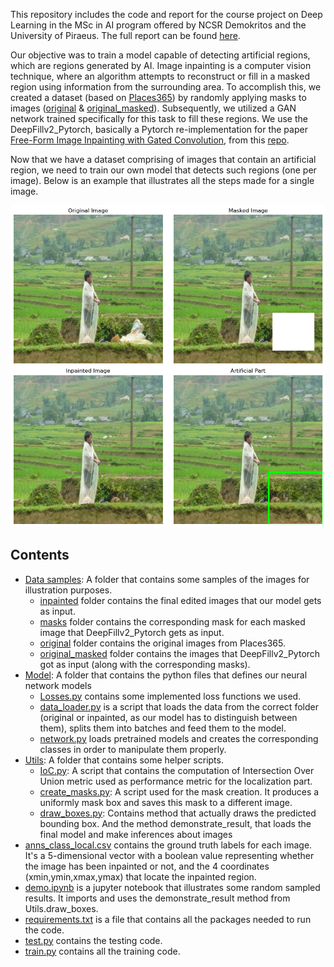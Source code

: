 This repository includes the code and report for the course project on Deep Learning in the MSc in AI program offered by NCSR Demokritos and the University of Piraeus. The full report can be found [here](Classification___Localization_of_Inpainted_Regions.pdf).

Our objective was to train a model capable of detecting artificial regions, which are regions generated by AI. Image inpainting is a computer vision technique, where an algorithm attempts to reconstruct or fill in a masked region using information from the surrounding area. To accomplish this, we created a dataset (based on [Places365](http://places2.csail.mit.edu/download.html)) by randomly applying masks to images ([original](Data%20Samples/original/) & [original_masked](Data%20Samples/original_masked/)). Subsequently, we utilized a GAN network trained specifically for this task to fill these regions. We use the DeepFillv2_Pytorch, basically a Pytorch re-implementation for the paper [Free-Form Image Inpainting with Gated Convolution](https://arxiv.org/abs/1806.03589), from this [repo](https://github.com/csqiangwen/DeepFillv2_Pytorch#readme). <br>

Now that we have a dataset comprising of images that contain an artificial region, we need to train our own model that detects such regions (one per image). Below is an example that illustrates all the steps made for a single image. 

![Full process](Data%20Samples/full.png)

## Contents

- [Data samples](Data%20Samples): A folder that contains some samples of the images for illustration purposes.
   - [inpainted](Data%20Samples/inpainted/) folder contains the final edited images that our model gets as input.
   - [masks](Data%20Samples/masks/) folder contains the corresponding mask for each masked image that DeepFillv2_Pytorch gets as input.
   - [original](Data%20Samples/original/) folder contains the original images from Places365.
   - [original_masked](Data%20Samples/original_masked/) folder contains the images that DeepFillv2_Pytorch got as input (along with the corresponding masks).
- [Model](Model): A folder that contains the python files that defines our neural network models
   - [Losses.py](Model/Losses.py) contains some implemented loss functions we used.
   - [data_loader.py](Model/data_loader.py) is a script that loads the data from the correct folder (original or inpainted, as our model has to distinguish between them), splits them into batches and feed them to the model.
  - [network.py](Model/network.py) loads pretrained models and creates the corresponding classes in order to manipulate them properly.
- [Utils](Utils): A folder that contains some helper scripts.
   - [IoC.py](Utils/IoC.py): A script that contains the computation of Intersection Over Union metric used as performance metric for the localization part.
   - [create_masks.py](Utils/create_masks.py): A script used for the mask creation. It produces a uniformly mask box and saves this mask to a different image.
   - [draw_boxes.py](Utils/draw_boxes.py): Contains method that actually draws the predicted bounding box. And the method demonstrate_result, that loads the final model and make inferences about images
- [anns_class_local.csv](anns_class_local.csv) contains the ground truth labels for each image. It's a 5-dimensional vector with a boolean value representing whether the image has been inpainted or not, and the 4 coordinates (xmin,ymin,xmax,ymax) that locate the inpainted region.
- [demo.ipynb](demo.ipynb) is a jupyter notebook that illustrates some random sampled results. It imports and uses the demonstrate_result method from Utils.draw_boxes.
- [requirements.txt](requirements.txt) is a file that contains all the packages needed to run the code.
- [test.py](test.py) contains the testing code.
- [train.py](train.py) contains all the training code.
